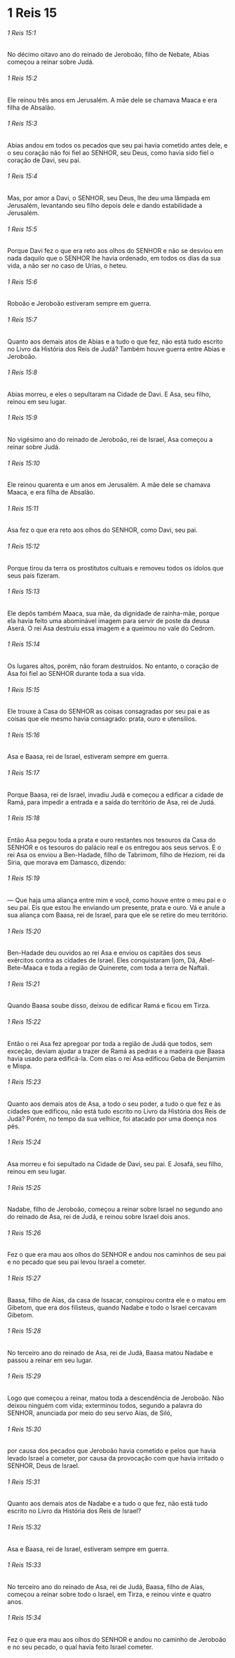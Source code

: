 # 1 Reis 15

###### 1 Reis 15:1

No décimo oitavo ano do reinado de Jeroboão, filho de Nebate, Abias começou a reinar sobre Judá.

###### 1 Reis 15:2

Ele reinou três anos em Jerusalém. A mãe dele se chamava Maaca e era filha de Absalão.

###### 1 Reis 15:3

Abias andou em todos os pecados que seu pai havia cometido antes dele, e o seu coração não foi fiel ao SENHOR, seu Deus, como havia sido fiel o coração de Davi, seu pai.

###### 1 Reis 15:4

Mas, por amor a Davi, o SENHOR, seu Deus, lhe deu uma lâmpada em Jerusalém, levantando seu filho depois dele e dando estabilidade a Jerusalém.

###### 1 Reis 15:5

Porque Davi fez o que era reto aos olhos do SENHOR e não se desviou em nada daquilo que o SENHOR lhe havia ordenado, em todos os dias da sua vida, a não ser no caso de Urias, o heteu.

###### 1 Reis 15:6

Roboão e Jeroboão estiveram sempre em guerra.

###### 1 Reis 15:7

Quanto aos demais atos de Abias e a tudo o que fez, não está tudo escrito no Livro da História dos Reis de Judá? Também houve guerra entre Abias e Jeroboão.

###### 1 Reis 15:8

Abias morreu, e eles o sepultaram na Cidade de Davi. E Asa, seu filho, reinou em seu lugar.

###### 1 Reis 15:9

No vigésimo ano do reinado de Jeroboão, rei de Israel, Asa começou a reinar sobre Judá.

###### 1 Reis 15:10

Ele reinou quarenta e um anos em Jerusalém. A mãe dele se chamava Maaca, e era filha de Absalão.

###### 1 Reis 15:11

Asa fez o que era reto aos olhos do SENHOR, como Davi, seu pai.

###### 1 Reis 15:12

Porque tirou da terra os prostitutos cultuais e removeu todos os ídolos que seus pais fizeram.

###### 1 Reis 15:13

Ele depôs também Maaca, sua mãe, da dignidade de rainha-mãe, porque ela havia feito uma abominável imagem para servir de poste da deusa Aserá. O rei Asa destruiu essa imagem e a queimou no vale do Cedrom.

###### 1 Reis 15:14

Os lugares altos, porém, não foram destruídos. No entanto, o coração de Asa foi fiel ao SENHOR durante toda a sua vida.

###### 1 Reis 15:15

Ele trouxe à Casa do SENHOR as coisas consagradas por seu pai e as coisas que ele mesmo havia consagrado: prata, ouro e utensílios.

###### 1 Reis 15:16

Asa e Baasa, rei de Israel, estiveram sempre em guerra.

###### 1 Reis 15:17

Porque Baasa, rei de Israel, invadiu Judá e começou a edificar a cidade de Ramá, para impedir a entrada e a saída do território de Asa, rei de Judá.

###### 1 Reis 15:18

Então Asa pegou toda a prata e ouro restantes nos tesouros da Casa do SENHOR e os tesouros do palácio real e os entregou aos seus servos. E o rei Asa os enviou a Ben-Hadade, filho de Tabrimom, filho de Heziom, rei da Síria, que morava em Damasco, dizendo:

###### 1 Reis 15:19

— Que haja uma aliança entre mim e você, como houve entre o meu pai e o seu pai. Eis que estou lhe enviando um presente, prata e ouro. Vá e anule a sua aliança com Baasa, rei de Israel, para que ele se retire do meu território.

###### 1 Reis 15:20

Ben-Hadade deu ouvidos ao rei Asa e enviou os capitães dos seus exércitos contra as cidades de Israel. Eles conquistaram Ijom, Dã, Abel-Bete-Maaca e toda a região de Quinerete, com toda a terra de Naftali.

###### 1 Reis 15:21

Quando Baasa soube disso, deixou de edificar Ramá e ficou em Tirza.

###### 1 Reis 15:22

Então o rei Asa fez apregoar por toda a região de Judá que todos, sem exceção, deviam ajudar a trazer de Ramá as pedras e a madeira que Baasa havia usado para edificá-la. Com elas o rei Asa edificou Geba de Benjamim e Mispa.

###### 1 Reis 15:23

Quanto aos demais atos de Asa, a todo o seu poder, a tudo o que fez e às cidades que edificou, não está tudo escrito no Livro da História dos Reis de Judá? Porém, no tempo da sua velhice, foi atacado por uma doença nos pés.

###### 1 Reis 15:24

Asa morreu e foi sepultado na Cidade de Davi, seu pai. E Josafá, seu filho, reinou em seu lugar.

###### 1 Reis 15:25

Nadabe, filho de Jeroboão, começou a reinar sobre Israel no segundo ano do reinado de Asa, rei de Judá, e reinou sobre Israel dois anos.

###### 1 Reis 15:26

Fez o que era mau aos olhos do SENHOR e andou nos caminhos de seu pai e no pecado que seu pai levou Israel a cometer.

###### 1 Reis 15:27

Baasa, filho de Aías, da casa de Issacar, conspirou contra ele e o matou em Gibetom, que era dos filisteus, quando Nadabe e todo o Israel cercavam Gibetom.

###### 1 Reis 15:28

No terceiro ano do reinado de Asa, rei de Judá, Baasa matou Nadabe e passou a reinar em seu lugar.

###### 1 Reis 15:29

Logo que começou a reinar, matou toda a descendência de Jeroboão. Não deixou ninguém com vida; exterminou todos, segundo a palavra do SENHOR, anunciada por meio do seu servo Aías, de Siló,

###### 1 Reis 15:30

por causa dos pecados que Jeroboão havia cometido e pelos que havia levado Israel a cometer, por causa da provocação com que havia irritado o SENHOR, Deus de Israel.

###### 1 Reis 15:31

Quanto aos demais atos de Nadabe e a tudo o que fez, não está tudo escrito no Livro da História dos Reis de Israel?

###### 1 Reis 15:32

Asa e Baasa, rei de Israel, estiveram sempre em guerra.

###### 1 Reis 15:33

No terceiro ano do reinado de Asa, rei de Judá, Baasa, filho de Aías, começou a reinar sobre todo o Israel, em Tirza, e reinou vinte e quatro anos.

###### 1 Reis 15:34

Fez o que era mau aos olhos do SENHOR e andou no caminho de Jeroboão e no seu pecado, o qual havia feito Israel cometer.

